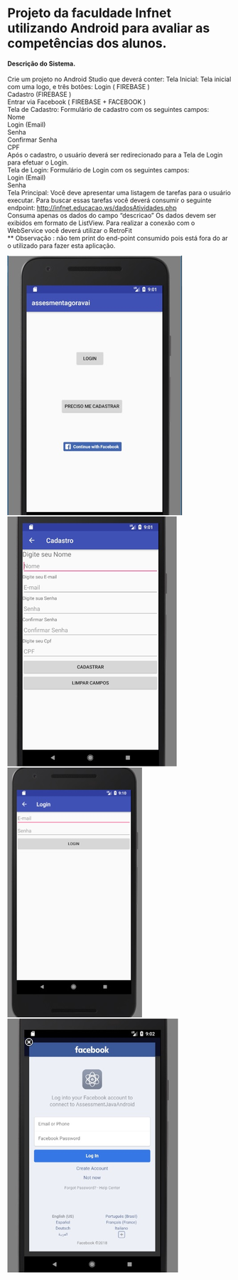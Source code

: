 # Projeto da faculdade Infnet utilizando Android para avaliar as competências dos alunos.

#### Descrição do Sistema.  

Crie um projeto no Android Studio que deverá conter:
Tela Inicial: Tela inicial com uma logo, e três botões:
Login ( FIREBASE )  
Cadastro (FIREBASE )  
Entrar via Facebook ( FIREBASE + FACEBOOK )  
Tela de Cadastro: 
Formulário de cadastro com os seguintes campos:  
Nome  
Login (Email)  
Senha  
Confirmar Senha  
CPF  
Após o cadastro, o usuário deverá ser redirecionado para a Tela de Login para efetuar o Login.  
Tela de Login: Formulário de Login com os seguintes campos:  
Login (Email)  
Senha  
Tela Principal: Você deve apresentar uma listagem de tarefas para o usuário executar. Para buscar essas tarefas você deverá consumir o seguinte endpoint:
http://infnet.educacao.ws/dadosAtividades.php  
Consuma apenas os dados do campo “descricao”
Os dados devem ser exibidos em formato de ListView.
Para realizar a conexão com o WebService você deverá utilizar o RetroFit  
** Observação : não tem print do end-point consumido pois está fora do ar o utilizado para fazer esta aplicação.
  
![Alt text](./android1.jpg)
![Alt text](./android2.jpg)
![Alt text](./android4.jpg)
![Alt text](./android3.jpg)
